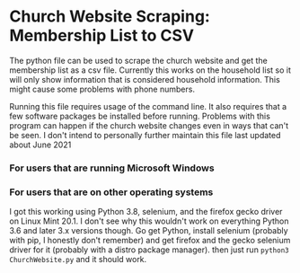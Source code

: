 # Church Website Scraping: Membership List to CSV

The python file can be used to scrape the church website and get the membership list as a csv file. Currently this works on the household list so it will only show information that is considered household information. This might cause some problems with phone numbers.

Running this file requires usage of the command line. It also requires that a few software packages be installed before running. Problems with this program can happen if the church website changes even in ways that can't be seen. I don't intend to personally further maintain this file last updated about June 2021

### For users that are running Microsoft Windows

### For users that are on other operating systems

I got this working using Python 3.8, selenium, and the firefox gecko driver on Linux Mint 20.1. I don't see why this wouldn't work on everything Python 3.6 and later 3.x versions though. Go get Python, install selenium (probably with pip, I honestly don't remember) and get firefox and the gecko selenium driver for it (probably with a distro package manager). then just run `python3 ChurchWebsite.py` and it should work.
